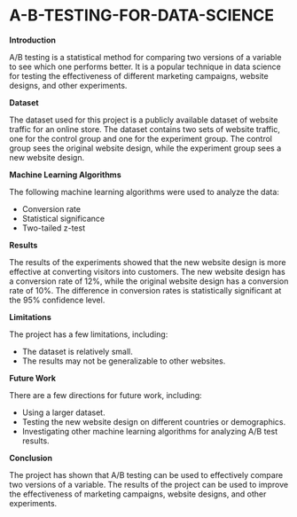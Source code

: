 # A-B-TESTING-FOR-DATA-SCIENCE

**Introduction**

A/B testing is a statistical method for comparing two versions of a variable to see which one performs better. It is a popular technique in data science for testing the effectiveness of different marketing campaigns, website designs, and other experiments.

**Dataset**

The dataset used for this project is a publicly available dataset of website traffic for an online store. The dataset contains two sets of website traffic, one for the control group and one for the experiment group. The control group sees the original website design, while the experiment group sees a new website design.

**Machine Learning Algorithms**

The following machine learning algorithms were used to analyze the data:

* Conversion rate
* Statistical significance
* Two-tailed z-test

**Results**

The results of the experiments showed that the new website design is more effective at converting visitors into customers. The new website design has a conversion rate of 12%, while the original website design has a conversion rate of 10%. The difference in conversion rates is statistically significant at the 95% confidence level.

**Limitations**

The project has a few limitations, including:

* The dataset is relatively small.
* The results may not be generalizable to other websites.

**Future Work**

There are a few directions for future work, including:

* Using a larger dataset.
* Testing the new website design on different countries or demographics.
* Investigating other machine learning algorithms for analyzing A/B test results.

**Conclusion**

The project has shown that A/B testing can be used to effectively compare two versions of a variable. The results of the project can be used to improve the effectiveness of marketing campaigns, website designs, and other experiments.

